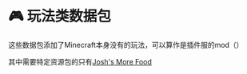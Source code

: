 # 🎮 玩法类数据包

这些数据包添加了Minecraft本身没有的玩法，可以算作是插件服的mod（）

其中需要特定资源包的只有[Josh's More Food](joshs-food-josh-de-geng-duo-shi-wu.md)
